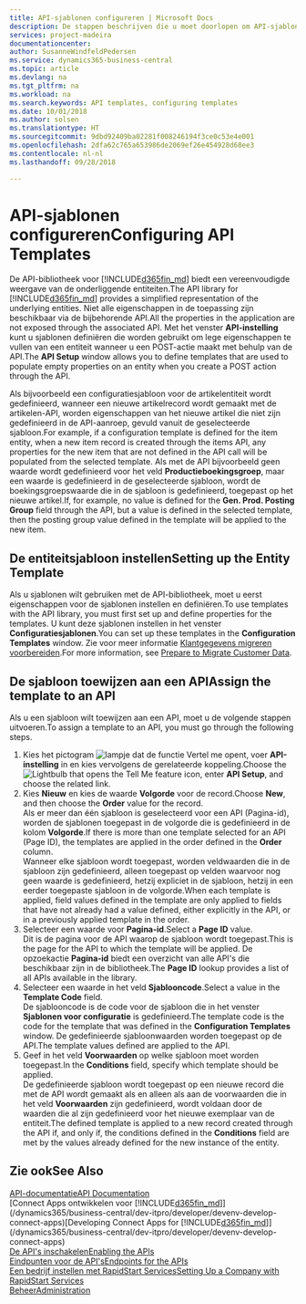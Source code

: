 ```yaml
---
title: API-sjablonen configureren | Microsoft Docs
description: De stappen beschrijven die u moet doorlopen om API-sjablonen te configureren voor Dynamics 365 Business Central.
services: project-madeira
documentationcenter: 
author: SusanneWindfeldPedersen
ms.service: dynamics365-business-central
ms.topic: article
ms.devlang: na
ms.tgt_pltfrm: na
ms.workload: na
ms.search.keywords: API templates, configuring templates
ms.date: 10/01/2018
ms.author: solsen
ms.translationtype: HT
ms.sourcegitcommit: 9dbd92409ba02281f008246194f3ce0c53e4e001
ms.openlocfilehash: 2dfa62c765a653986de2069ef26e454928d68ee3
ms.contentlocale: nl-nl
ms.lasthandoff: 09/28/2018

---
```


# <a name="configuring-api-templates"></a><span data-ttu-id="29f9c-103">API-sjablonen configureren</span><span class="sxs-lookup"><span data-stu-id="29f9c-103">Configuring API Templates</span></span>
<span data-ttu-id="29f9c-104">De API-bibliotheek voor [!INCLUDE[d365fin_md](includes/d365fin_md.md)] biedt een vereenvoudigde weergave van de onderliggende entiteiten.</span><span class="sxs-lookup"><span data-stu-id="29f9c-104">The API library for [!INCLUDE[d365fin_md](includes/d365fin_md.md)] provides a simplified representation of the underlying entities.</span></span> <span data-ttu-id="29f9c-105">Niet alle eigenschappen in de toepassing zijn beschikbaar via de bijbehorende API.</span><span class="sxs-lookup"><span data-stu-id="29f9c-105">All the properties in the application are not exposed through the associated API.</span></span> <span data-ttu-id="29f9c-106">Met het venster **API-instelling** kunt u sjablonen definiëren die worden gebruikt om lege eigenschappen te vullen van een entiteit wanneer u een POST-actie maakt met behulp van de API.</span><span class="sxs-lookup"><span data-stu-id="29f9c-106">The **API Setup** window allows you to define templates that are used to populate empty properties on an entity when you create a POST action through the API.</span></span> 

<span data-ttu-id="29f9c-107">Als bijvoorbeeld een configuratiesjabloon voor de artikelentiteit wordt gedefinieerd, wanneer een nieuwe artikelrecord wordt gemaakt met de artikelen-API, worden eigenschappen van het nieuwe artikel die niet zijn gedefinieerd in de API-aanroep, gevuld vanuit de geselecteerde sjabloon.</span><span class="sxs-lookup"><span data-stu-id="29f9c-107">For example, if a configuration template is defined for the item entity, when a new item record is created through the items API, any properties for the new item that are not defined in the API call will be populated from the selected template.</span></span> <span data-ttu-id="29f9c-108">Als met de API bijvoorbeeld geen waarde wordt gedefinieerd voor het veld **Productieboekingsgroep**, maar een waarde is gedefinieerd in de geselecteerde sjabloon, wordt de boekingsgroepswaarde die in de sjabloon is gedefinieerd, toegepast op het nieuwe artikel.</span><span class="sxs-lookup"><span data-stu-id="29f9c-108">If, for example, no value is defined for the **Gen. Prod. Posting Group** field through the API, but a value is defined in the selected template, then the posting group value defined in the template will be applied to the new item.</span></span> 

## <a name="setting-up-the-entity-template"></a><span data-ttu-id="29f9c-109">De entiteitsjabloon instellen</span><span class="sxs-lookup"><span data-stu-id="29f9c-109">Setting up the Entity Template</span></span>
<span data-ttu-id="29f9c-110">Als u sjablonen wilt gebruiken met de API-bibliotheek, moet u eerst eigenschappen voor de sjablonen instellen en definiëren.</span><span class="sxs-lookup"><span data-stu-id="29f9c-110">To use templates with the API library, you must first set up and define properties for the templates.</span></span> <span data-ttu-id="29f9c-111">U kunt deze sjablonen instellen in het venster **Configuratiesjablonen**.</span><span class="sxs-lookup"><span data-stu-id="29f9c-111">You can set up these templates in the **Configuration Templates** window.</span></span> <span data-ttu-id="29f9c-112">Zie voor meer informatie [Klantgegevens migreren voorbereiden](admin-use-templates-to-prepare-customer-data-for-migration.md).</span><span class="sxs-lookup"><span data-stu-id="29f9c-112">For more information, see [Prepare to Migrate Customer Data](admin-use-templates-to-prepare-customer-data-for-migration.md).</span></span> 

## <a name="assign-the-template-to-an-api"></a><span data-ttu-id="29f9c-113">De sjabloon toewijzen aan een API</span><span class="sxs-lookup"><span data-stu-id="29f9c-113">Assign the template to an API</span></span>

<span data-ttu-id="29f9c-114">Als u een sjabloon wilt toewijzen aan een API, moet u de volgende stappen uitvoeren.</span><span class="sxs-lookup"><span data-stu-id="29f9c-114">To assign a template to an API, you must go through the following steps.</span></span>

1. <span data-ttu-id="29f9c-115">Kies het pictogram ![lampje dat de functie Vertel me opent](media/ui-search/search_small.png "Vertel me wat u wilt doen"), voer **API-instelling** in en kies vervolgens de gerelateerde koppeling.</span><span class="sxs-lookup"><span data-stu-id="29f9c-115">Choose the ![Lightbulb that opens the Tell Me feature](media/ui-search/search_small.png "Tell me what you want to do") icon, enter **API Setup**, and choose the related link.</span></span>
2. <span data-ttu-id="29f9c-116">Kies **Nieuw** en kies de waarde **Volgorde** voor de record.</span><span class="sxs-lookup"><span data-stu-id="29f9c-116">Choose **New**, and then choose the **Order** value for the record.</span></span>  
<span data-ttu-id="29f9c-117">Als er meer dan één sjabloon is geselecteerd voor een API (Pagina-id), worden de sjablonen toegepast in de volgorde die is gedefinieerd in de kolom **Volgorde**.</span><span class="sxs-lookup"><span data-stu-id="29f9c-117">If there is more than one template selected for an API (Page ID), the templates are applied in the order defined in the **Order** column.</span></span>   
<span data-ttu-id="29f9c-118">Wanneer elke sjabloon wordt toegepast, worden veldwaarden die in de sjabloon zijn gedefinieerd, alleen toegepast op velden waarvoor nog geen waarde is gedefinieerd, hetzij expliciet in de sjabloon, hetzij in een eerder toegepaste sjabloon in de volgorde.</span><span class="sxs-lookup"><span data-stu-id="29f9c-118">When each template is applied, field values defined in the template are only applied to fields that have not already had a value defined, either explicitly in the API, or in a previously applied template in the order.</span></span> 
3. <span data-ttu-id="29f9c-119">Selecteer een waarde voor **Pagina-id**.</span><span class="sxs-lookup"><span data-stu-id="29f9c-119">Select a **Page ID** value.</span></span>  
<span data-ttu-id="29f9c-120">Dit is de pagina voor de API waarop de sjabloon wordt toegepast.</span><span class="sxs-lookup"><span data-stu-id="29f9c-120">This is the page for the API to which the template will be applied.</span></span> <span data-ttu-id="29f9c-121">De opzoekactie **Pagina-id** biedt een overzicht van alle API's die beschikbaar zijn in de bibliotheek.</span><span class="sxs-lookup"><span data-stu-id="29f9c-121">The **Page ID** lookup provides a list of all APIs available in the library.</span></span>
4. <span data-ttu-id="29f9c-122">Selecteer een waarde in het veld **Sjablooncode**.</span><span class="sxs-lookup"><span data-stu-id="29f9c-122">Select a value in the **Template Code** field.</span></span>  
<span data-ttu-id="29f9c-123">De sjablooncode is de code voor de sjabloon die in het venster **Sjablonen voor configuratie** is gedefinieerd.</span><span class="sxs-lookup"><span data-stu-id="29f9c-123">The template code is the code for the template that was defined in the **Configuration Templates** window.</span></span> <span data-ttu-id="29f9c-124">De gedefinieerde sjabloonwaarden worden toegepast op de API.</span><span class="sxs-lookup"><span data-stu-id="29f9c-124">The template values defined are applied to the API.</span></span> 
5. <span data-ttu-id="29f9c-125">Geef in het veld **Voorwaarden** op welke sjabloon moet worden toegepast.</span><span class="sxs-lookup"><span data-stu-id="29f9c-125">In the **Conditions** field, specify which template should be applied.</span></span>  
<span data-ttu-id="29f9c-126">De gedefinieerde sjabloon wordt toegepast op een nieuwe record die met de API wordt gemaakt als en alleen als aan de voorwaarden die in het veld **Voorwaarden** zijn gedefinieerd, wordt voldaan door de waarden die al zijn gedefinieerd voor het nieuwe exemplaar van de entiteit.</span><span class="sxs-lookup"><span data-stu-id="29f9c-126">The defined template is applied to a new record created through the API if, and only if, the conditions defined in the **Conditions** field are met by the values already defined for the new instance of the entity.</span></span>

## <a name="see-also"></a><span data-ttu-id="29f9c-127">Zie ook</span><span class="sxs-lookup"><span data-stu-id="29f9c-127">See Also</span></span>
[<span data-ttu-id="29f9c-128">API-documentatie</span><span class="sxs-lookup"><span data-stu-id="29f9c-128">API Documentation</span></span>](/dynamics-nav/fin-graph)  
<span data-ttu-id="29f9c-129">[Connect Apps ontwikkelen voor [!INCLUDE[d365fin_md](includes/d365fin_md.md)]](/dynamics365/business-central/dev-itpro/developer/devenv-develop-connect-apps)</span><span class="sxs-lookup"><span data-stu-id="29f9c-129">[Developing Connect Apps for [!INCLUDE[d365fin_md](includes/d365fin_md.md)]](/dynamics365/business-central/dev-itpro/developer/devenv-develop-connect-apps)</span></span>  
[<span data-ttu-id="29f9c-130">De API's inschakelen</span><span class="sxs-lookup"><span data-stu-id="29f9c-130">Enabling the APIs</span></span>](/dynamics-nav/enabling-apis-for-dynamics-nav)  
[<span data-ttu-id="29f9c-131">Eindpunten voor de API's</span><span class="sxs-lookup"><span data-stu-id="29f9c-131">Endpoints for the APIs</span></span>](/dynamics-nav/endpoints-apis-for-dynamics)  
[<span data-ttu-id="29f9c-132">Een bedrijf instellen met RapidStart Services</span><span class="sxs-lookup"><span data-stu-id="29f9c-132">Setting Up a Company with RapidStart Services</span></span>](admin-set-up-a-company-with-rapidstart.md)  
[<span data-ttu-id="29f9c-133">Beheer</span><span class="sxs-lookup"><span data-stu-id="29f9c-133">Administration</span></span>](admin-setup-and-administration.md)
